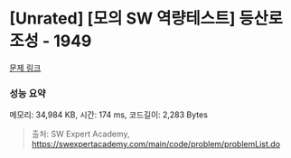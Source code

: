 # [Unrated] [모의 SW 역량테스트] 등산로 조성 - 1949 

[문제 링크](https://swexpertacademy.com/main/code/problem/problemDetail.do?contestProbId=AV5PoOKKAPIDFAUq) 

### 성능 요약

메모리: 34,984 KB, 시간: 174 ms, 코드길이: 2,283 Bytes



> 출처: SW Expert Academy, https://swexpertacademy.com/main/code/problem/problemList.do